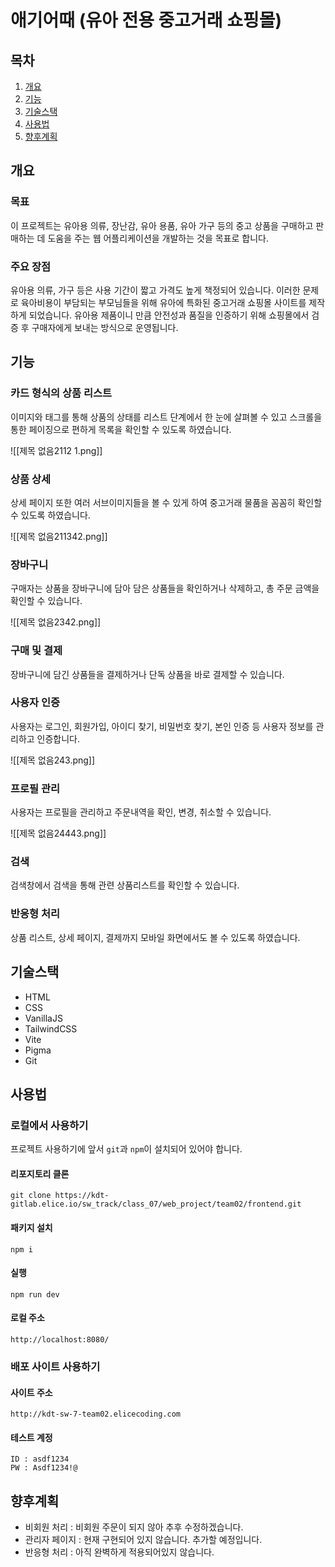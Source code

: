 # 애기어때 (유아 전용 중고거래 쇼핑몰)


## 목차 
1. [개요](#개요) 
2. [기능](#기능) 
3. [기술스택](#기술스택)
4. [사용법](#사용법) 
5. [향후계획](#향후계획)

## 개요 
### 목표
이 프로젝트는 유아용 의류, 장난감, 유아 용품, 유아 가구 등의 중고 상품을 구매하고 판매하는 데 도움을 주는 웹 어플리케이션을 개발하는 것을 목표로 합니다.

### 주요 장점
유아용 의류, 가구 등은 사용 기간이 짧고 가격도 높게 책정되어 있습니다. 이러한 문제로 육아비용이 부담되는 부모님들을 위해 유아에 특화된 중고거래 쇼핑몰 사이트를 제작하게 되었습니다.  유아용 제품이니 만큼 안전성과 품질을 인증하기 위해 쇼핑몰에서 검증 후 구매자에게 보내는 방식으로 운영됩니다.

## 기능 
### 카드 형식의 상품 리스트
이미지와 태그를 통해 상품의 상태를 리스트 단계에서 한 눈에 살펴볼 수 있고 스크롤을 통한 페이징으로 편하게 목록을 확인할 수 있도록 하였습니다.

![[제목 없음2112 1.png]]

### 상품 상세
상세 페이지 또한 여러 서브이미지들을 볼 수 있게 하여 중고거래 물품을 꼼꼼히 확인할 수 있도록 하였습니다.

![[제목 없음211342.png]]

### 장바구니
구매자는 상품을 장바구니에 담아 담은 상품들을 확인하거나 삭제하고, 총 주문 금액을 확인할 수 있습니다.

![[제목 없음2342.png]]

### 구매 및 결제
장바구니에 담긴 상품들을 결제하거나 단독 상품을 바로 결제할 수 있습니다.

### 사용자 인증
사용자는 로그인, 회원가입, 아이디 찾기, 비밀번호 찾기, 본인 인증 등 사용자 정보를 관리하고 인증합니다. 

![[제목 없음243.png]]

### 프로필 관리
사용자는 프로필을 관리하고 주문내역을 확인, 변경, 취소할 수 있습니다.

![[제목 없음24443.png]]

### 검색
검색창에서 검색을 통해 관련 상품리스트를 확인할 수 있습니다.

### 반응형 처리
상품 리스트, 상세 페이지, 결제까지 모바일 화면에서도 볼 수 있도록 하였습니다.




## 기술스택
- HTML
- CSS
- VanillaJS
- TailwindCSS
- Vite
- Pigma
- Git

## 사용법 
### 로컬에서 사용하기
프로젝트 사용하기에 앞서 `git`과 `npm`이 설치되어 있어야 합니다.

#### 리포지토리 클론
```
git clone https://kdt-gitlab.elice.io/sw_track/class_07/web_project/team02/frontend.git
```

#### 패키지 설치
```
npm i
```

#### 실행
```
npm run dev
```

#### 로컬 주소
```
http://localhost:8080/
```

### 배포 사이트 사용하기
#### 사이트 주소
```
http://kdt-sw-7-team02.elicecoding.com
```

#### 테스트 계정
```
ID : asdf1234 
PW : Asdf1234!@
```


## 향후계획
- 비회원 처리 : 비회원 주문이 되지 않아 추후 수정하겠습니다.
- 관리자 페이지 : 현재 구현되어 있지 않습니다. 추가할 예정입니다.
- 반응형 처리 : 아직 완벽하게 적용되어있지 않습니다.
